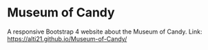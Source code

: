# Museum of Candy
 A responsive Bootstrap 4 website about the Museum of Candy.
 Link: https://alti21.github.io/Museum-of-Candy/
